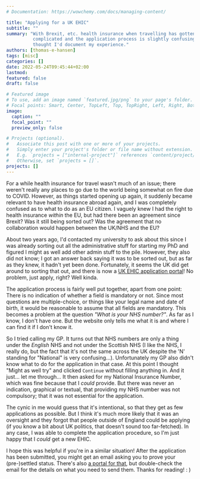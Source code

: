 ```yaml
---
# Documentation: https://wowchemy.com/docs/managing-content/

title: "Applying for a UK EHIC"
subtitle: ""
summary: "With Brexit, etc. health insurance when travelling has gotten a bit
          complicated and the application process is slightly confusing. So I
          thought I'd document my experience."
authors: [thomas-e-hansen]
tags: [misc]
categories: []
date: 2022-05-24T09:45:44+02:00
lastmod:
featured: false
draft: false

# Featured image
# To use, add an image named `featured.jpg/png` to your page's folder.
# Focal points: Smart, Center, TopLeft, Top, TopRight, Left, Right, BottomLeft, Bottom, BottomRight.
image:
  caption: ""
  focal_point: ""
  preview_only: false

# Projects (optional).
#   Associate this post with one or more of your projects.
#   Simply enter your project's folder or file name without extension.
#   E.g. `projects = ["internal-project"]` references `content/project/deep-learning/index.md`.
#   Otherwise, set `projects = []`.
projects: []
---
```


For a while health insurance for travel wasn't much of an issue; there weren't
really any places to go due to the world being somewhat on fire due to COVID.
However, as things started opening up again, it suddenly became relevant to have
health insurance abroad again, and I was completely confused as to what to do as
an EU citizen. I vaguely knew I had the right to health insurance _within_ the
EU, but had there been an agreement since Brexit? Was it still being sorted out?
Was the agreement that no collaboration would happen between the UK/NHS and the
EU?

About two years ago, I'd contacted my university to ask about this since I was
already sorting out all the administrative stuff for starting my PhD and figured
I might as well add other admin stuff to the pile. However, they also did not
know; I got an answer back saying it was to be sorted out, but as far as they
knew, it hadn't yet been done. Fortunately, it seems the UK did get around to
sorting that out, and there is now a
[UK EHIC application portal](https://www.nhs.uk/using-the-nhs/healthcare-abroad/apply-for-a-free-uk-global-health-insurance-card-ghic/)!
No problem, just apply, right? Well kinda.

The application process is fairly well put together, apart from one point: There
is no indication of whether a field is mandatory or not. Since most questions
are multiple-choice, or things like your legal name and date of birth, it would
be reasonable to assume that all fields are mandatory. This becomes a problem at
the question *"What is your NHS number?"*. As far as I know, I don't have one.
But the website only tells me what it is and where I can find it if I don't know
it.

So I tried calling my GP. It turns out that NHS numbers are only a thing under
the _English_ NHS and not under the Scottish NHS (I like the NHS, I really do,
but the fact that it's not the same across the UK despite the 'N' standing for
"National" is very confusing...). Unfortunately my GP also didn't know what to
do for the application in that case. At this point I thought "Might as well try"
and clicked `Continue` without filling anything in.  And it just... let me
through... It then asked for my National Insurance Number, which was fine
because that I _could_ provide. But there was never an indication, graphical or
textual, that providing my NHS number was not compulsory; that it was not
essential for the application.

The cynic in me would guess that it's intentional, so that they get as few
applications as possible. But I think it's much more likely that it was an
oversight and they forgot that people outside of England could be applying (if
you know a bit about UK politics, that doesn't sound too far-fetched). In any
case, I was able to complete the application procedure, so I'm just happy that I
_could_ get a new EHIC.

I hope this was helpful if you're in a similar situation! After the application
has been submitted, you might get an email asking you to prove your
(pre-)settled status. There's also
[a portal for that](https://www.gov.uk/view-prove-immigration-status),
but double-check the email for the details on what you need to send them. Thanks
for reading!  : )

